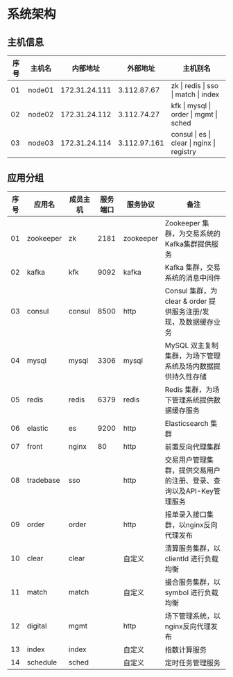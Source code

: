 # 系统架构

## 主机信息

| 序号 |   主机名   |   内部地址   |   外部地址   |   主机别名   |
| ---- | ---- | ---- | ---- | ---- |
|   01   |   node01   |   172.31.24.111   |   3.112.87.67   | zk \| redis \| sso \| match \| index |
|   02   |   node02   |   172.31.24.112   | 3.112.74.27 | kfk \| mysql \| order \| mgmt \| sched  |
|   03   |   node03   | 172.31.24.114 | 3.112.97.161 | consul \| es \| clear \| nginx \| registry |

## 应用分组

|  序号    |   应用名   |   成员主机   |   服务端口   |   服务协议   |   备注   |
| ---- | ---- | ---- | ---- | ---- | ---- |
| 01 | zookeeper | zk | 2181 | zookeeper | Zookeeper 集群，为交易系统的Kafka集群提供服务 |
| 02 | kafka | kfk    | 9092 | kafka | Kafka 集群，交易系统的消息中间件 |
| 03 | consul | consul | 8500 | http | Consul 集群，为 clear & order 提供服务注册/发现，及数据缓存业务 |
| 04 | mysql | mysql  | 3306 | mysql | MySQL 双主复制集群，为场下管理系统及场内数据提供持久性存储 |
| 05 | redis | redis | 6379 | redis | Redis 集群，为场下管理系统提供数据缓存服务 |
| 06 | elastic   | es | 9200 | http | Elasticsearch 集群 |
| 07 | front     | nginx | 80 | http | 前置反向代理集群 |
| 08 | tradebase | sso | | http | 交易用户管理集群，提供交易用户的注册、登录、查询以及API-Key管理服务 |
| 09 | order | order |      | http | 报单录入接口集群，以nginx反向代理发布 |
| 10 | clear | clear  |      | 自定义 | 清算服务集群，以 clientId 进行负载均衡 |
| 11 | match | match  |      | 自定义 | 撮合服务集群，以 symbol 进行负载均衡 |
| 12 | digital | mgmt |      | http | 场下管理系统，以nginx反向代理发布 |
| 13 | index | index | | 自定义 | 指数计算服务 |
| 14 | schedule | sched | | 自定义 | 定时任务管理服务 |


